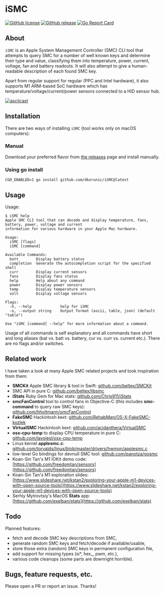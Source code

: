 # iSMC

[![GitHub license](https://img.shields.io/github/license/dkorunic/iSMC.svg)](https://github.com/dkorunic/iSMC/blob/master/LICENSE)
[![GitHub release](https://img.shields.io/github/release/dkorunic/iSMC.svg)](https://github.com/dkorunic/iSMC/releases/latest)
[![Go Report Card](https://goreportcard.com/badge/github.com/dkorunic/iSMC)](https://goreportcard.com/report/github.com/dkorunic/iSMC)

## About

`iSMC` is an Apple System Management Controller (SMC) CLI tool that attempts to query SMC for a number of well known keys and determine their type and value, classifying them into temperature, power, current, voltage, fan and battery readouts. It will also attempt to give a human-readable description of each found SMC key.

Apart from regular support for regular (PPC and Intel hardware), it also supports M1 ARM-based SoC hardware which has temperature/voltage/current/power sensors connected to a HID sensor hub.

[![asciicast](https://asciinema.org/a/iQPD6haQvqswJcCOaPAxhrGNr.svg)](https://asciinema.org/a/iQPD6haQvqswJcCOaPAxhrGNr)

## Installation

There are two ways of installing `iSMC` (tool works only on macOS computers):

### Manual

Download your preferred flavor from [the releases](https://github.com/dkorunic/iSMC/releases/latest) page and install manually.

### Using go install

```shell
CGO_ENABLED=1 go install github.com/dkorunic/iSMC@latest
```

## Usage

Usage:

```shell
$ iSMC help
Apple SMC CLI tool that can decode and display temperature, fans, battery, power, voltage and current
information for various hardware in your Apple Mac hardware.

Usage:
  iSMC [flags]
  iSMC [command]

Available Commands:
  batt        Display battery status
  completion  Generate the autocompletion script for the specified shell
  curr        Display current sensors
  fans        Display fans status
  help        Help about any command
  power       Display power sensors
  temp        Display temperature sensors
  volt        Display voltage sensors

Flags:
  -h, --help             help for iSMC
  -o, --output string    Output format (ascii, table, json) (default "table")

Use "iSMC [command] --help" for more information about a command.
```

Usage of all commands is self explanatory and all commands have short and long aliases (bat vs. batt vs. battery, cur vs. curr vs. current etc.). There are no flags and/or switches.

## Related work

I have taken a look at many Apple SMC related projects and took inspiration from them:

- **SMCKit** Apple SMC library & tool in Swift: [github.com/beltex/SMCKit](/github.com/beltex/SMCKit)
- SMC API in pure C: [github.com/beltex/libsmc](https://github.com/beltex/libsmc)
- **iStats** Ruby Gem for Mac stats: [github.com/Chris911/iStats](https://github.com/Chris911/iStats)
- **smcFanControl** tool to control fans in Objective-C (this includes **smc-command** to query raw SMC keys): [github.com/hholtmann/smcFanControl](https://github.com/hholtmann/smcFanControl)
- **FakeSMC** Hackintosh kext: [github.com/RehabMan/OS-X-FakeSMC-kozlek](https://github.com/RehabMan/OS-X-FakeSMC-kozlek)
- **VirtualSMC** Hackintosh kext: [github.com/acidanthera/VirtualSMC](https://github.com/acidanthera/VirtualSMC)
- **osx-cpu-temp** to display CPU temperature in pure C: [github.com/lavoiesl/osx-cpu-temp](https://github.com/lavoiesl/osx-cpu-temp)
- Linux kernel **applesmc.c**: [github.com/torvalds/linux/blob/master/drivers/hwmon/applesmc.c](https://github.com/torvalds/linux/blob/master/drivers/hwmon/applesmc.c)
- low-level Go bindings for devnull SMC tool: [github.com/panotza/gosmc](https://github.com/panotza/gosmc)
- Koan-Sin Tan's M1 IOKit demo code: [https://github.com/freedomtan/sensors](https://github.com/freedomtan/sensors)
- Koan-Sin Tan's M1 exploration slides: [https://www.slideshare.net/kstan2/exploring-your-apple-m1-devices-with-open-source-tools](https://www.slideshare.net/kstan2/exploring-your-apple-m1-devices-with-open-source-tools)
- Serhiy Mytrovtsiy's MacOS **Stats** app: [https://github.com/exelban/stats](https://github.com/exelban/stats)

## Todo

Planned features:

- fetch and decode SMC key descriptions from SMC,
- generate random SMC keys and fetch/decode if available/usable,
- store those extra (random) SMC keys in permanent configuration file,
- add support for missing types (si\*, hex\_, pwm, etc.),
- various code cleanups (some parts are downright horrible).

## Bugs, feature requests, etc.

Please open a PR or report an issue. Thanks!
